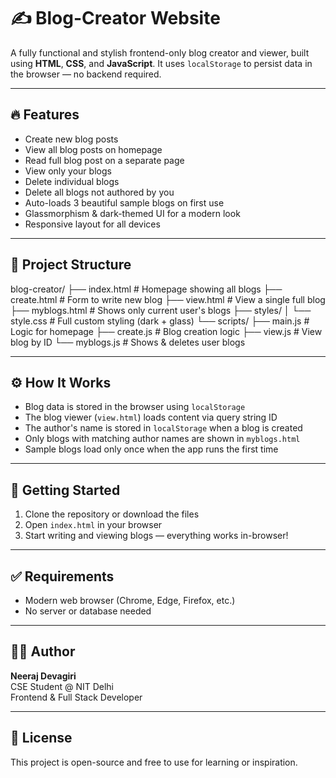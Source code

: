 # ✍️ Blog-Creator Website

A fully functional and stylish frontend-only blog creator and viewer, built using **HTML**, **CSS**, and **JavaScript**. It uses `localStorage` to persist data in the browser — no backend required.

---

## 🔥 Features

- Create new blog posts
- View all blog posts on homepage
- Read full blog post on a separate page
- View only your blogs
- Delete individual blogs
- Delete all blogs not authored by you
- Auto-loads 3 beautiful sample blogs on first use
- Glassmorphism & dark-themed UI for a modern look
- Responsive layout for all devices

---

## 📁 Project Structure

blog-creator/
├── index.html # Homepage showing all blogs
├── create.html # Form to write new blog
├── view.html # View a single full blog
├── myblogs.html # Shows only current user's blogs
├── styles/
│ └── style.css # Full custom styling (dark + glass)
└── scripts/
├── main.js # Logic for homepage
├── create.js # Blog creation logic
├── view.js # View blog by ID
└── myblogs.js # Shows & deletes user blogs

---

## ⚙️ How It Works

- Blog data is stored in the browser using `localStorage`
- The blog viewer (`view.html`) loads content via query string ID
- The author's name is stored in `localStorage` when a blog is created
- Only blogs with matching author names are shown in `myblogs.html`
- Sample blogs load only once when the app runs the first time

---

## 🚀 Getting Started

1. Clone the repository or download the files
2. Open `index.html` in your browser
3. Start writing and viewing blogs — everything works in-browser!

---

## ✅ Requirements

- Modern web browser (Chrome, Edge, Firefox, etc.)
- No server or database needed

---

## 🧑‍💻 Author

**Neeraj Devagiri**  
CSE Student @ NIT Delhi  
Frontend & Full Stack Developer

---

## 📄 License

This project is open-source and free to use for learning or inspiration.